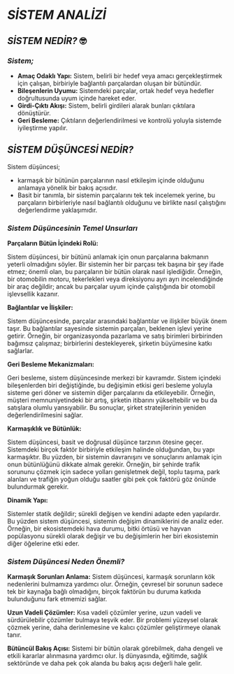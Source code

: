# *SİSTEM ANALİZİ*
## *SİSTEM NEDİR?* 🤓
### *Sistem;*
- **Amaç Odaklı Yapı:** Sistem, belirli bir hedef veya amacı gerçekleştirmek için çalışan, birbiriyle bağlantılı parçalardan oluşan bir bütündür.     
- **Bileşenlerin Uyumu:** Sistemdeki parçalar, ortak hedef veya hedefler doğrultusunda uyum içinde hareket eder.      
- **Girdi-Çıktı Akışı:** Sistem, belirli girdileri alarak bunları çıktılara dönüştürür.         
- **Geri Besleme:** Çıktıların değerlendirilmesi ve kontrolü yoluyla sistemde iyileştirme yapılır.     
    
## *SİSTEM DÜŞÜNCESİ NEDİR?*

Sistem düşüncesi;
- karmaşık bir bütünün parçalarının nasıl etkileşim içinde olduğunu anlamaya yönelik bir bakış açısıdır.
- Basit bir tanımla, bir sistemin parçalarını tek tek incelemek yerine, bu parçaların birbirleriyle nasıl bağlantılı olduğunu ve birlikte nasıl çalıştığını değerlendirme yaklaşımıdır.

### *Sistem Düşüncesinin Temel Unsurları*

**Parçaların Bütün İçindeki Rolü:**

Sistem düşüncesi, bir bütünü anlamak için onun parçalarına bakmanın yeterli olmadığını söyler. Bir sistemin her bir parçası tek başına bir şey ifade etmez; önemli olan, bu parçaların bir bütün olarak nasıl işlediğidir.
Örneğin, bir otomobilin motoru, tekerlekleri veya direksiyonu ayrı ayrı incelendiğinde bir araç değildir; ancak bu parçalar uyum içinde çalıştığında bir otomobil işlevsellik kazanır.

**Bağlantılar ve İlişkiler:**

Sistem düşüncesinde, parçalar arasındaki bağlantılar ve ilişkiler büyük önem taşır. Bu bağlantılar sayesinde sistemin parçaları, beklenen işlevi yerine getirir.
Örneğin, bir organizasyonda pazarlama ve satış birimleri birbirinden bağımsız çalışmaz; birbirlerini destekleyerek, şirketin büyümesine katkı sağlarlar.

**Geri Besleme Mekanizmaları:**

Geri besleme, sistem düşüncesinde merkezi bir kavramdır. Sistem içindeki bileşenlerden biri değiştiğinde, bu değişimin etkisi geri besleme yoluyla sisteme geri döner ve sistemin diğer parçalarını da etkileyebilir.
Örneğin, müşteri memnuniyetindeki bir artış, şirketin itibarını yükseltebilir ve bu da satışlara olumlu yansıyabilir. Bu sonuçlar, şirket stratejilerinin yeniden değerlendirilmesini sağlar.

**Karmaşıklık ve Bütünlük:**

Sistem düşüncesi, basit ve doğrusal düşünce tarzının ötesine geçer. Sistemdeki birçok faktör birbiriyle etkileşim halinde olduğundan, bu yapı karmaşıktır.
Bu yüzden, bir sistemin davranışını ve sonuçlarını anlamak için onun bütünlüğünü dikkate almak gerekir. Örneğin, bir şehirde trafik sorununu çözmek için sadece yolları genişletmek değil, toplu taşıma, park alanları ve trafiğin yoğun olduğu saatler gibi pek çok faktörü göz önünde bulundurmak gerekir.

**Dinamik Yapı:**

Sistemler statik değildir; sürekli değişen ve kendini adapte eden yapılardır. Bu yüzden sistem düşüncesi, sistemin değişim dinamiklerini de analiz eder.
Örneğin, bir ekosistemdeki hava durumu, bitki örtüsü ve hayvan popülasyonu sürekli olarak değişir ve bu değişimlerin her biri ekosistemin diğer öğelerine etki eder.

### *Sistem Düşüncesi Neden Önemli?*

**Karmaşık Sorunları Anlama:** Sistem düşüncesi, karmaşık sorunların kök nedenlerini bulmamıza yardımcı olur. Örneğin, çevresel bir sorunun sadece tek bir kaynağa bağlı olmadığını, birçok faktörün bu duruma katkıda bulunduğunu fark etmemizi sağlar.

**Uzun Vadeli Çözümler:** Kısa vadeli çözümler yerine, uzun vadeli ve sürdürülebilir çözümler bulmaya teşvik eder. Bir problemi yüzeysel olarak çözmek yerine, daha derinlemesine ve kalıcı çözümler geliştirmeye olanak tanır.

**Bütüncül Bakış Açısı:** Sistemi bir bütün olarak görebilmek, daha dengeli ve etkili kararlar alınmasına yardımcı olur. İş dünyasında, eğitimde, sağlık sektöründe ve daha pek çok alanda bu bakış açısı değerli hale gelir.

